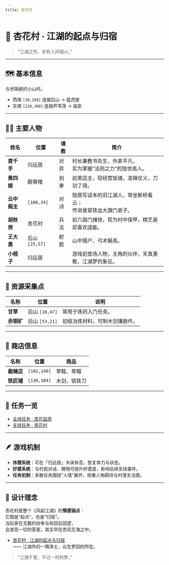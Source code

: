 ```yaml
---
title: 杏花村
---
```


# 🌸 杏花村 · 江湖的起点与归宿

> “江湖之外，亦有人间烟火。”

---

## 🗺️ 基本信息

与世隔绝的小山村。  
- 西南 `[30,288]` 连接后山 → 猛虎崖  
- 东南 `[220,300]` 连接芦苇荡 → 临安  

---

## 🧙‍♂️ 主要人物

| 姓名 | 位置 | 请教 | 简介 |
|------|------|------|------|
| **袁千手** | 归远居 | 对弈 | 村长兼教书先生，外表平凡，<br>实为掌握“法则之力”的隐世高人。 |
| **黄四娘** | 醉霄楼 | 划拳 | 前黑店主，现经营饭铺，泼辣仗义，刀功了得。 |
| **云中阁主** | `[108,34]` | 对诗 | 隐居写话本的旧江湖人，常坐断桥看云；<br>传说曾是铁血大旗门弟子。 |
| **胡秋侠** | 杏花村 | 兵法 | 前六扇门捕快，现为村中保甲，棋艺臭却喜欢逞能。 |
| **王大勇** | 后山 `[25,57]` | 射箭 | 山中猎户，弓术极高。 |
| **小梳子** | 归远居 | | 游戏初登场人物，主角的伙伴，天真勇敢，江湖梦的象征。 |

---

## 🌾 资源采集点

| 名称 | 位置 | 说明 |
|------|------|------|
| **甘草** | 后山 `[16,47]` | 常用于炼药入门任务。 |
| **赤铜矿** | 后山 `[53,21]` | 初级冶炼材料，可制木剑镶嵌件。 |

---

## 🛒 商店信息

| 名称 | 位置 | 商品 |
|------|------|------|
| **裁缝店** | `[102,140]` | 草鞋、草帽 |
| **铁匠铺** | `[136,184]` | 木剑、镔铁刀 |

---

## 🧭 任务一览

- [主线任务 · 杏花血雨](/任务/主线剧情/第一章-杏花血雨)  
- [支线任务 · 杏花村](/任务/支线任务/杏花村)



---

## 🪶 游戏机制

- **休憩系统**：可在「归远居」木床休息，恢复体力与状态。  
- **好感系统**：与村民对话、赠物可提升好感度，影响后续支线事件。  
- **任务机制**：多数任务围绕“人情”展开，侧重人物羁绊与村落生活感。  

---

## 🌸 设计理念

杏花村是整个《风起江湖》的**情感锚点**：  
它既是“起点”，也是“归宿”。  
当玩家在无数的纷争与轮回后回望，  
会发现一切的答案，其实早在杏花花海之中。

- [杏花村 · 江湖的起点与归宿](/世界观/杏花村)  
  —— 江湖外的一隅净土，众生梦回的所在。

> “江湖千里，不过一村的梦。”
